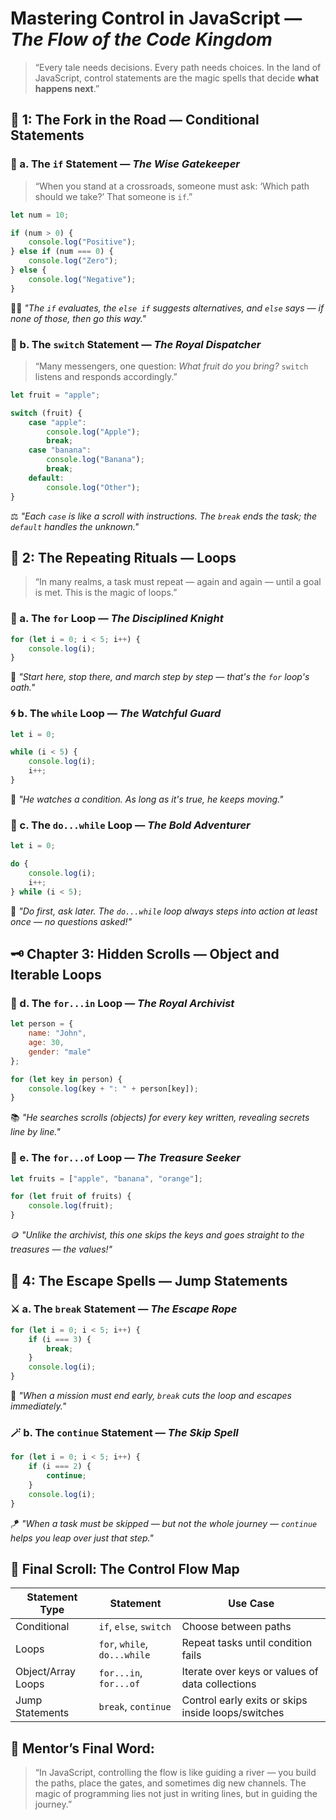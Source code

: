 
# Mastering Control in JavaScript — *The Flow of the Code Kingdom*

> “Every tale needs decisions. Every path needs choices. In the land of JavaScript, control statements are the magic spells that decide **what happens next**.”



## 📜 1: The Fork in the Road — **Conditional Statements**

### 🧭 a. The `if` Statement — *The Wise Gatekeeper*

> “When you stand at a crossroads, someone must ask: ‘Which path should we take?’ That someone is `if`.”

```javascript
let num = 10;

if (num > 0) {
    console.log("Positive");
} else if (num === 0) {
    console.log("Zero");
} else {
    console.log("Negative");
}
```

👨‍🏫 *"The `if` evaluates, the `else if` suggests alternatives, and `else` says — if none of those, then go this way."*

### 🧲 b. The `switch` Statement — *The Royal Dispatcher*

> “Many messengers, one question: *What fruit do you bring?* `switch` listens and responds accordingly.”

```javascript
let fruit = "apple";

switch (fruit) {
    case "apple":
        console.log("Apple");
        break;
    case "banana":
        console.log("Banana");
        break;
    default:
        console.log("Other");
}
```

⚖️ *"Each `case` is like a scroll with instructions. The `break` ends the task; the `default` handles the unknown."*


## 🔄 2: The Repeating Rituals — **Loops**

> “In many realms, a task must repeat — again and again — until a goal is met. This is the magic of loops.”

### 🔢 a. The `for` Loop — *The Disciplined Knight*

```javascript
for (let i = 0; i < 5; i++) {
    console.log(i);
}
```

🎯 *"Start here, stop there, and march step by step — that's the `for` loop's oath."*

### 🌀 b. The `while` Loop — *The Watchful Guard*

```javascript
let i = 0;

while (i < 5) {
    console.log(i);
    i++;
}
```

🔁 *"He watches a condition. As long as it's true, he keeps moving."*

### 🧪 c. The `do...while` Loop — *The Bold Adventurer*

```javascript
let i = 0;

do {
    console.log(i);
    i++;
} while (i < 5);
```

🚪 *"Do first, ask later. The `do...while` loop always steps into action at least once — no questions asked!"*

## 🗝️ Chapter 3: Hidden Scrolls — **Object and Iterable Loops**

### 🧾 d. The `for...in` Loop — *The Royal Archivist*

```javascript
let person = {
    name: "John",
    age: 30,
    gender: "male"
};

for (let key in person) {
    console.log(key + ": " + person[key]);
}
```

📚 *"He searches scrolls (objects) for every key written, revealing secrets line by line."*


### 🍇 e. The `for...of` Loop — *The Treasure Seeker*

```javascript
let fruits = ["apple", "banana", "orange"];

for (let fruit of fruits) {
    console.log(fruit);
}
```

🪙 *"Unlike the archivist, this one skips the keys and goes straight to the treasures — the values!"*


## 🛑 4: The Escape Spells — **Jump Statements**

### ⚔️ a. The `break` Statement — *The Escape Rope*

```javascript
for (let i = 0; i < 5; i++) {
    if (i === 3) {
        break;
    }
    console.log(i);
}
```

🧨 *"When a mission must end early, `break` cuts the loop and escapes immediately."*

### 🪄 b. The `continue` Statement — *The Skip Spell*

```javascript
for (let i = 0; i < 5; i++) {
    if (i === 2) {
        continue;
    }
    console.log(i);
}
```

🪁 *"When a task must be skipped — but not the whole journey — `continue` helps you leap over just that step."*

## 📜 Final Scroll: The Control Flow Map

| Statement Type     | Statement                    | Use Case                                           |
| ------------------ | ---------------------------- | -------------------------------------------------- |
| Conditional        | `if`, `else`, `switch`       | Choose between paths                               |
| Loops              | `for`, `while`, `do...while` | Repeat tasks until condition fails                 |
| Object/Array Loops | `for...in`, `for...of`       | Iterate over keys or values of data collections    |
| Jump Statements    | `break`, `continue`          | Control early exits or skips inside loops/switches |

## 🧙 Mentor’s Final Word:

> “In JavaScript, controlling the flow is like guiding a river — you build the paths, place the gates, and sometimes dig new channels. The magic of programming lies not just in writing lines, but in guiding the journey.”

 